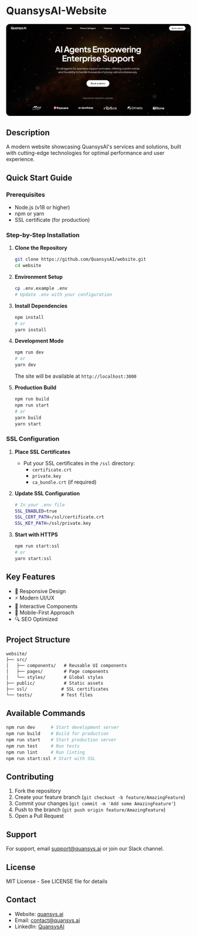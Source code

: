# QuansysAI-Website

![QuansysAI Website](assets/screenshot.png)

## Description
A modern website showcasing QuansysAI's services and solutions, built with cutting-edge technologies for optimal performance and user experience.

## Quick Start Guide

### Prerequisites
* Node.js (v18 or higher)
* npm or yarn
* SSL certificate (for production)

### Step-by-Step Installation

1. **Clone the Repository**
   ```bash
   git clone https://github.com/QuansysAI/website.git
   cd website
   ```

2. **Environment Setup**
   ```bash
   cp .env.example .env
   # Update .env with your configuration
   ```

3. **Install Dependencies**
   ```bash
   npm install
   # or
   yarn install
   ```

4. **Development Mode**
   ```bash
   npm run dev
   # or
   yarn dev
   ```
   The site will be available at `http://localhost:3000`

5. **Production Build**
   ```bash
   npm run build
   npm run start
   # or
   yarn build
   yarn start
   ```

### SSL Configuration

1. **Place SSL Certificates**
   - Put your SSL certificates in the `/ssl` directory:
     - `certificate.crt`
     - `private.key`
     - `ca_bundle.crt` (if required)

2. **Update SSL Configuration**
   ```bash
   # In your .env file
   SSL_ENABLED=true
   SSL_CERT_PATH=/ssl/certificate.crt
   SSL_KEY_PATH=/ssl/private.key
   ```

3. **Start with HTTPS**
   ```bash
   npm run start:ssl
   # or
   yarn start:ssl
   ```

## Key Features
* 🎨 Responsive Design
* ⚡ Modern UI/UX
* 🔄 Interactive Components
* 📱 Mobile-First Approach
* 🔍 SEO Optimized

## Project Structure
```
website/
├── src/
│   ├── components/   # Reusable UI components
│   ├── pages/        # Page components
│   └── styles/       # Global styles
├── public/           # Static assets
├── ssl/             # SSL certificates
└── tests/           # Test files
```

## Available Commands
```bash
npm run dev      # Start development server
npm run build    # Build for production
npm run start    # Start production server
npm run test     # Run tests
npm run lint     # Run linting
npm run start:ssl # Start with SSL
```

## Contributing
1. Fork the repository
2. Create your feature branch (`git checkout -b feature/AmazingFeature`)
3. Commit your changes (`git commit -m 'Add some AmazingFeature'`)
4. Push to the branch (`git push origin feature/AmazingFeature`)
5. Open a Pull Request

## Support
For support, email support@quansys.ai or join our Slack channel.

## License
MIT License - See LICENSE file for details

## Contact
* Website: [quansys.ai](https://quansys.ai)
* Email: contact@quansys.ai
* LinkedIn: [QuansysAI](https://linkedin.com/company/quansysai)
